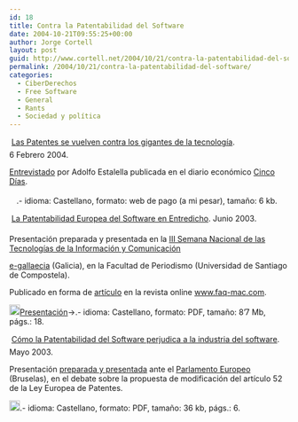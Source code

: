 ```yaml
---
id: 18
title: Contra la Patentabilidad del Software
date: 2004-10-21T09:55:25+00:00
author: Jorge Cortell
layout: post
guid: http://www.cortell.net/2004/10/21/contra-la-patentabilidad-del-software/
permalink: /2004/10/21/contra-la-patentabilidad-del-software/
categories:
  - CiberDerechos
  - Free Software
  - General
  - Rants
  - Sociedad y polí­tica
---
```

&#149; &#147;<a href="http://homepage.mac.com/jorgecortell/docs/patentescontragigantes.rtf" target="_blank">Las Patentes se vuelven contra los gigantes de la tecnolog&iacute;a</a>.&#148;    
6 Febrero 2004.
              
[Entrevistado](https://www.cincodias.com/clientes/conectarPPU.html?backURL=http%3A//www.cincodias.com/articulo.html?d_date=20040206&xref=20040206cdscdiemp_27&type=Tes&anchor=cdsarcart&anchor2=cdscdi) por Adolfo Estalella publicada en el diario econ&oacute;mico <a href="http://www.cincodias.com" target="_blank">Cinco D&iacute;as</a>.
                
<a href="https://www.cincodias.com/clientes/conectarPPU.html?backURL=http%3A//www.cincodias.com/articulo.html?d_date=20040206&xref=20040206cdscdiemp_27&type=Tes&anchor=cdsarcart&anchor2=cdscdi" target="_blank"><img src="http://homepage.mac.com/jorgecortell/images/keys.png" width="13" height="18" border="0" /></a>.- idioma: Castellano, formato: web de pago (a mi pesar), tama&ntilde;o: 6 kb.

&#149; &#147;[La Patentabilidad Europea del Software en Entredicho](http://www.faq-mac.com/mt/archives/003961.html).&#148; Junio 2003.
              
Presentaci&oacute;n preparada y presentada en la <a href="http://www.ayco-data.net/e-gallaecia/ponentes.asp" target="_blank">III Semana Nacional de las Tecnolog&iacute;as de la Informaci&oacute;n y Comunicaci&oacute;n</a>
                
<a href="http://www.e-gallaecia.com" target="_blank">e-gallaecia</a> (Galicia), en la Facultad de Periodismo (Universidad de Santiago de Compostela).
              
Publicado en forma de <a href="http://www.faq-mac.com/mt/archives/003961.html" target="_blank">art&iacute;culo</a> en la revista online <a href="http://www.faq-mac.com" target="_blank">www.faq-mac.com</a>.
              
<a href="http://homepage.mac.com/jorgecortell/docs/patentesoftpres.pdf" target="_blank"><img src="http://homepage.mac.com/jorgecortell/images/pdf.gif" width="19" height="19" border="0" /></a>[Presentaci&oacute;n](http://homepage.mac.com/jorgecortell/docs/patentesoftpres.pdf)->.- idioma: Castellano, formato: PDF, tama&ntilde;o: 8&#8217;7 Mb, p&aacute;gs.: 18.

&#149; &#147;[C&oacute;mo la Patentabilidad del Software perjudica a la industria del software](http://homepage.mac.com/jorgecortell/docs/patentesoftind.pdf).&#148; Mayo 2003.
         
Presentaci&oacute;n <a href="http://swpat.ffii.org/events/2003/europarl/05/contrib/jcortell/index.en.html" target="_blank">preparada y presentada</a> ante el <a href="http://www.europarl.eu.int/home/default_es.htm" target="_blank">Parlamento Europeo</a> (Bruselas), en el debate sobre la propuesta de modificaci&oacute;n del art&iacute;culo 52 de la Ley Europea de Patentes.
                
<a href="http://homepage.mac.com/jorgecortell/docs/patentesoftind.pdf" target="_blank"><img src="http://homepage.mac.com/jorgecortell/images/pdf.gif" width="19" height="19" border="0" /></a>.- idioma: Castellano, formato: PDF, tama&ntilde;o: 36 kb, p&aacute;gs.: 6.